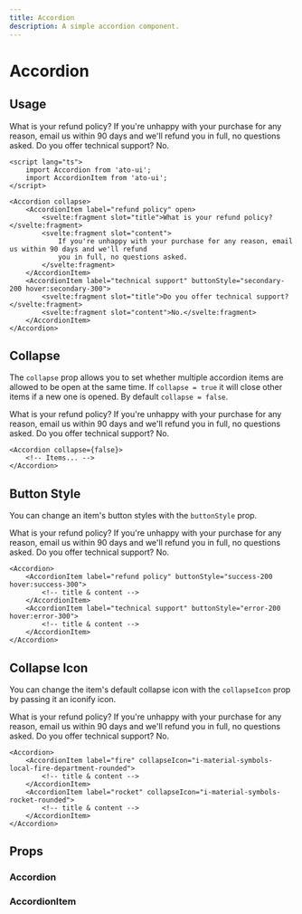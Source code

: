 ```yaml
---
title: Accordion
description: A simple accordion component.
---
```


<script>
    import PropsTable from './PropsTable.svelte';
    import accordion_docs from '$lib/components/accordion/Accordion.svelte?raw&sveld';
    import accordion_item_docs from '$lib/components/accordion/AccordionItem.svelte?raw&sveld';
    import Accordion from '$lib/components/accordion/Accordion.svelte';
    import AccordionItem from '$lib/components/accordion/AccordionItem.svelte';
</script>

# Accordion

## Usage

<div class="w-full flex justify-center items-center px-2 h-60 rounded-container border-1 border-surface-500/30-200/30 my-4">
    <Accordion collapse>
        <AccordionItem label="refund policy" open>
            <svelte:fragment slot="title">What is your refund policy?</svelte:fragment>
            <svelte:fragment slot="content"
                >If you're unhappy with your purchase for any reason, email us within 90 days and we'll refund
                you in full, no questions asked.</svelte:fragment
            >
        </AccordionItem>
        <AccordionItem label="technical support" buttonStyle="secondary-200 hover:secondary-300">
            <svelte:fragment slot="title">Do you offer technical support?</svelte:fragment>
            <svelte:fragment slot="content">No.</svelte:fragment>
        </AccordionItem>
    </Accordion>
</div>

```svelte
<script lang="ts">
	import Accordion from 'ato-ui';
	import AccordionItem from 'ato-ui';
</script>

<Accordion collapse>
	<AccordionItem label="refund policy" open>
		<svelte:fragment slot="title">What is your refund policy?</svelte:fragment>
		<svelte:fragment slot="content">
            If you're unhappy with your purchase for any reason, email us within 90 days and we'll refund
			you in full, no questions asked.
        </svelte:fragment>
	</AccordionItem>
	<AccordionItem label="technical support" buttonStyle="secondary-200 hover:secondary-300">
		<svelte:fragment slot="title">Do you offer technical support?</svelte:fragment>
		<svelte:fragment slot="content">No.</svelte:fragment>
	</AccordionItem>
</Accordion>
```

## Collapse

The `collapse` prop allows you to set whether multiple accordion items are allowed to be open at the same time. If `collapse = true` it will close other items if a new one is opened. By default `collapse = false`.

<div class="w-full flex justify-center items-center px-2 h-60 rounded-container border-1 border-surface-500/30-200/30 my-4">
    <Accordion>
        <AccordionItem label="refund policy" open>
            <svelte:fragment slot="title">What is your refund policy?</svelte:fragment>
            <svelte:fragment slot="content"
                >If you're unhappy with your purchase for any reason, email us within 90 days and we'll refund
                you in full, no questions asked.</svelte:fragment
            >
        </AccordionItem>
        <AccordionItem label="technical support" open buttonStyle="secondary-200 hover:secondary-300">
            <svelte:fragment slot="title">Do you offer technical support?</svelte:fragment>
            <svelte:fragment slot="content">No.</svelte:fragment>
        </AccordionItem>
    </Accordion>
</div>

```svelte
<Accordion collapse={false}>
    <!-- Items... -->
</Accordion>
```

## Button Style

You can change an item's button styles with the `buttonStyle` prop.

<div class="w-full flex justify-center items-center px-2 h-60 rounded-container border-1 border-surface-500/30-200/30 my-4">
    <Accordion>
        <AccordionItem label="refund policy" buttonStyle="success-200 hover:success-300">
            <svelte:fragment slot="title">What is your refund policy?</svelte:fragment>
            <svelte:fragment slot="content"
                >If you're unhappy with your purchase for any reason, email us within 90 days and we'll refund
                you in full, no questions asked.</svelte:fragment
            >
        </AccordionItem>
        <AccordionItem label="technical support" buttonStyle="error-200 hover:error-300">
            <svelte:fragment slot="title">Do you offer technical support?</svelte:fragment>
            <svelte:fragment slot="content">No.</svelte:fragment>
        </AccordionItem>
    </Accordion>
</div>

```svelte
<Accordion>
    <AccordionItem label="refund policy" buttonStyle="success-200 hover:success-300">
        <!-- title & content -->
    </AccordionItem>
    <AccordionItem label="technical support" buttonStyle="error-200 hover:error-300">
        <!-- title & content -->
    </AccordionItem>
</Accordion>
```

## Collapse Icon

You can change the item's default collapse icon with the `collapseIcon` prop by passing it an iconify icon.

<div class="w-full flex justify-center items-center px-2 h-60 rounded-container border-1 border-surface-500/30-200/30 my-4">
    <Accordion>
        <AccordionItem label="refund policy" collapseIcon="i-material-symbols-local-fire-department-rounded">
            <svelte:fragment slot="title">What is your refund policy?</svelte:fragment>
            <svelte:fragment slot="content"
                >If you're unhappy with your purchase for any reason, email us within 90 days and we'll refund
                you in full, no questions asked.</svelte:fragment
            >
        </AccordionItem>
        <AccordionItem label="technical support" collapseIcon="i-material-symbols-rocket-rounded">
            <svelte:fragment slot="title">Do you offer technical support?</svelte:fragment>
            <svelte:fragment slot="content">No.</svelte:fragment>
        </AccordionItem>
    </Accordion>
</div>

```svelte
<Accordion>
    <AccordionItem label="fire" collapseIcon="i-material-symbols-local-fire-department-rounded">
        <!-- title & content -->
    </AccordionItem>
    <AccordionItem label="rocket" collapseIcon="i-material-symbols-rocket-rounded">
        <!-- title & content -->
    </AccordionItem>
</Accordion>
```

## Props

### Accordion

<PropsTable props={accordion_docs.props} />

### AccordionItem

<PropsTable props={accordion_item_docs.props} />